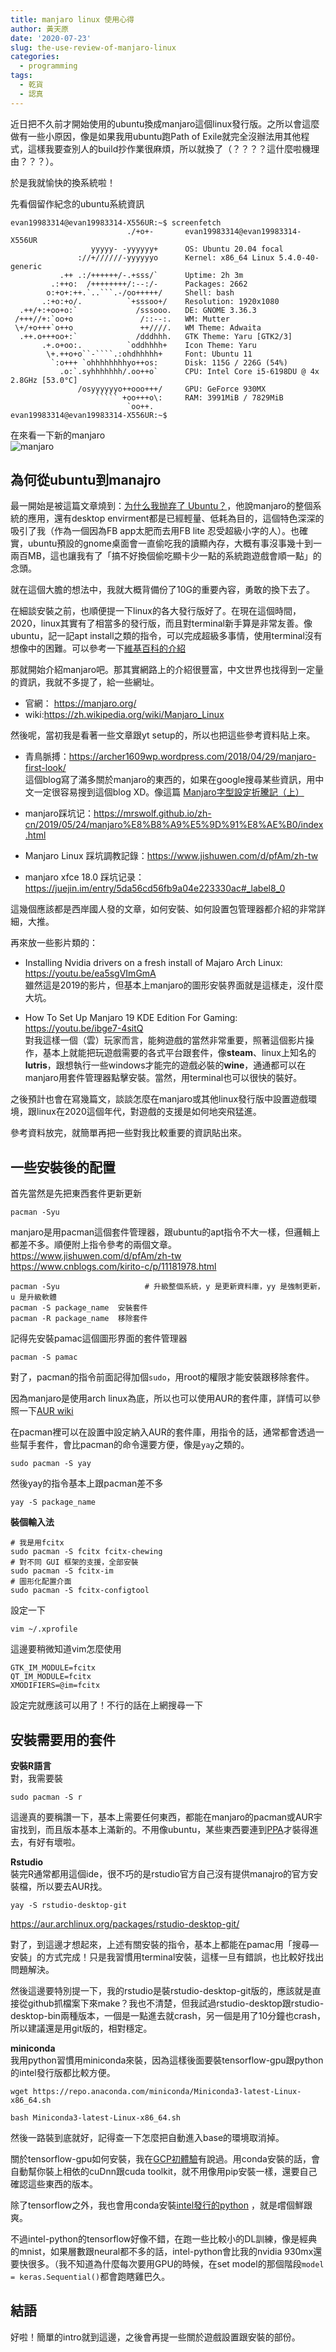 ```yaml
---
title: manjaro linux 使用心得
author: 黃天原
date: '2020-07-23'
slug: the-use-review-of-manjaro-linux
categories:
  - programming
tags:
  - 乾貨
  - 認真
---
```




近日把不久前才開始使用的ubuntu換成manjaro這個linux發行版。之所以會這麼做有一些小原因，像是如果我用ubuntu跑Path of Exile就完全沒辦法用其他程式，這樣我要查別人的build抄作業很麻煩，所以就換了（？？？？這什麼啦機理由？？？）。 

於是我就愉快的換系統啦！  


先看個留作紀念的ubuntu系統資訊  

```shell
evan19983314@evan19983314-X556UR:~$ screenfetch
                          ./+o+-       evan19983314@evan19983314-X556UR
                  yyyyy- -yyyyyy+      OS: Ubuntu 20.04 focal
               ://+//////-yyyyyyo      Kernel: x86_64 Linux 5.4.0-40-generic
           .++ .:/++++++/-.+sss/`      Uptime: 2h 3m
         .:++o:  /++++++++/:--:/-      Packages: 2662
        o:+o+:++.`..```.-/oo+++++/     Shell: bash
       .:+o:+o/.          `+sssoo+/    Resolution: 1920x1080
  .++/+:+oo+o:`             /sssooo.   DE: GNOME 3.36.3
 /+++//+:`oo+o               /::--:.   WM: Mutter
 \+/+o+++`o++o               ++////.   WM Theme: Adwaita
  .++.o+++oo+:`             /dddhhh.   GTK Theme: Yaru [GTK2/3]
       .+.o+oo:.          `oddhhhh+    Icon Theme: Yaru
        \+.++o+o``-````.:ohdhhhhh+     Font: Ubuntu 11
         `:o+++ `ohhhhhhhhyo++os:      Disk: 115G / 226G (54%)
           .o:`.syhhhhhhh/.oo++o`      CPU: Intel Core i5-6198DU @ 4x 2.8GHz [53.0°C]
               /osyyyyyyo++ooo+++/     GPU: GeForce 930MX
                   ````` +oo+++o\:     RAM: 3991MiB / 7829MiB
                          `oo++.      
evan19983314@evan19983314-X556UR:~$
```

在來看一下新的manjaro  
![manjaro](https://i.imgur.com/iQLbajQ.png) 


## 為何從ubuntu到manajro
最一開始是被這篇文章燒到：[为什么我抛弃了 Ubuntu？](https://www.chainnews.com/articles/242900708378.htm)，他說manjaro的整個系統的應用，還有desktop envirment都是已經輕量、低耗為目的，這個特色深深的吸引了我（作為一個因為FB app太肥而去用FB lite 忍受超級小字的人）。也確實，ubuntu預設的gnome桌面會一直偷吃我的讀顯內存，大概有事沒事幾十到一兩百MB，這也讓我有了「搞不好換個偷吃顯卡少一點的系統跑遊戲會順一點」的念頭。   

就在這個大膽的想法中，我就大概背備份了10G的重要內容，勇敢的換下去了。  

在細談安裝之前，也順便提一下linux的各大發行版好了。在現在這個時間，2020，linux其實有了相當多的發行版，而且對terminal新手算是非常友善。像ubuntu，記一記apt install之類的指令，可以完成超級多事情，使用terminal沒有想像中的困難。可以參考一下[維基百科的介紹](https://zh.wikipedia.org/wiki/Linux%E5%8F%91%E8%A1%8C%E7%89%88)

那就開始介紹manjaro吧。那其實網路上的介紹很豐富，中文世界也找得到一定量的資訊，我就不多提了，給一些網址。

* 官網： <https://manjaro.org/>
* wiki:<https://zh.wikipedia.org/wiki/Manjaro_Linux>  


然後呢，當初我是看著一些文章跟yt setup的，所以也把這些參考資料貼上來。  

* 青鳥脈搏：<https://archer1609wp.wordpress.com/2018/04/29/manjaro-first-look/>  
這個blog寫了滿多關於manjaro的東西的，如果在google搜尋某些資訊，用中文一定很容易搜到這個blog XD。像這篇 [Manjaro字型設定折騰記（上）](https://archer1609wp.wordpress.com/2018/10/23/manjaro-font-config-1/)

* manjaro踩坑记：<https://mrswolf.github.io/zh-cn/2019/05/24/manjaro%E8%B8%A9%E5%9D%91%E8%AE%B0/index.html>
* Manjaro Linux 踩坑調教記錄：<https://www.jishuwen.com/d/pfAm/zh-tw>
* manjaro xfce 18.0 踩坑记录：<https://juejin.im/entry/5da56cd56fb9a04e223330ac#_label8_0>

這幾個應該都是西岸國人發的文章，如何安裝、如何設置包管理器都介紹的非常詳細，大推。  


再來放一些影片類的：

* Installing Nvidia drivers on a fresh install of Majaro Arch Linux: <https://youtu.be/ea5sgVImGmA>  
雖然這是2019的影片，但基本上manjaro的圖形安裝界面就是這樣走，沒什麼大坑。  

* How To Set Up Manjaro 19 KDE Edition For Gaming: <https://youtu.be/ibge7-4sitQ>  
對我這樣一個（雲）玩家而言，能夠遊戲的當然非常重要，照著這個影片操作，基本上就能把玩遊戲需要的各式平台跟套件，像**steam**、linux上知名的**lutris**，跟想執行一些windows才能完的遊戲必裝的**wine**，通通都可以在manjaro用套件管理器點擊安裝。當然，用terminal也可以很快的裝好。   

之後預計也會在寫幾篇文，談談怎麼在manjaro或其他linux發行版中設置遊戲環境，跟linux在2020這個年代，對遊戲的支援是如何地突飛猛進。


參考資料放完，就簡單再把一些對我比較重要的資訊貼出來。  

## 一些安裝後的配置  
首先當然是先把東西套件更新更新

```shell
pacman -Syu 
```
manjaro是用pacman這個套件管理器，跟ubuntu的apt指令不大一樣，但邏輯上都差不多。順便附上指令參考的兩個文章。
<https://www.jishuwen.com/d/pfAm/zh-tw>  
<https://www.cnblogs.com/kirito-c/p/11181978.html>  

```shell
pacman -Syu                   # 升級整個系統，y 是更新資料庫，yy 是強制更新，u 是升級軟體
pacman -S package_name  安裝套件
pacman -R package_name  移除套件
```

記得先安裝pamac這個圖形界面的套件管理器
```shell
pacman -S pamac
```
對了，pacman的指令前面記得加個```sudo```，用root的權限才能安裝跟移除套件。  

因為manjaro是使用arch linux為底，所以也可以使用AUR的套件庫，詳情可以參照一下[AUR wiki](https://wiki.archlinux.org/index.php/Arch_User_Repository_(%E6%AD%A3%E9%AB%94%E4%B8%AD%E6%96%87))

在pacman裡可以在設置中設定納入AUR的套件庫，用指令的話，通常都會透過一些幫手套件，會比pacman的命令還要方便，像是```yay```之類的。

```shell
sudo pacman -S yay
```
然後yay的指令基本上跟pacman差不多
```shell
yay -S package_name
```

**裝個輸入法**  
```shell
# 我是用fcitx
sudo pacman -S fcitx fcitx-chewing
# 對不同 GUI 框架的支援，全部安裝
sudo pacman -S fcitx-im
# 圖形化配置介面
sudo pacman -S fcitx-configtool
```
設定一下
``` shell
vim ~/.xprofile
```
這邊要稍微知道vim怎麼使用
```
GTK_IM_MODULE=fcitx
QT_IM_MODULE=fcitx
XMODIFIERS=@im=fcitx
```
設定完就應該可以用了！不行的話在上網搜尋一下


## 安裝需要用的套件  

**安裝R語言**  
對，我需要裝
```shell
sudo pacman -S r
```


這邊真的要稱讚一下，基本上需要任何東西，都能在manjaro的pacman或AUR宇宙找到，而且版本基本上滿新的。不用像ubuntu，某些東西要連到[PPA](https://zhuanlan.zhihu.com/p/55250294)才裝得進去，有好有壞啦。

**Rstudio**  
裝完R通常都用這個ide，很不巧的是rstudio官方自己沒有提供manajro的官方安裝檔，所以要去AUR找。
```shell
yay -S rstudio-desktop-git
```
<https://aur.archlinux.org/packages/rstudio-desktop-git/> 

對了，到這邊才想起來，上述有關安裝的指令，基本上都能在pamac用「搜尋—安裝」的方式完成！只是我習慣用terminal安裝，這樣一旦有錯誤，也比較好找出問題解決。  

然後這邊要特別提一下，我的rstudio是裝rstudio-desktop-git版的，應該就是直接從github抓檔案下來make？我也不清楚，但我試過rstudio-desktop跟rstudio-desktop-bin兩種版本，一個是一點進去就crash，另一個是用了10分鐘也crash，所以建議還是用git版的，相對穩定。


**miniconda**  
我用python習慣用miniconda來裝，因為這樣後面要裝tensorflow-gpu跟python的intel發行版都比較方便。  

```shell
wget https://repo.anaconda.com/miniconda/Miniconda3-latest-Linux-x86_64.sh  

bash Miniconda3-latest-Linux-x86_64.sh
```  
然後一路裝到底就好，記得查一下怎麼把自動進入base的環境取消掉。  

關於tensorflow-gpu如何安裝，我在[GCP初體驗](https://deadfate.rbind.io/2020/07/09/google-cloud-platform-first-experience/)有說過。用conda安裝的話，會自動幫你裝上相依的cuDnn跟cuda toolkit，就不用像用pip安裝一樣，還要自己確認這些東西的版本。

除了tensorflow之外，我也會用conda安裝[intel發行的python](https://software.intel.com/content/www/cn/zh/develop/articles/using-intel-distribution-for-python-with-anaconda.html) ，就是嚐個鮮跟爽。  

不過intel-python的tensorflow好像不錯，在跑一些比較小的DL訓練，像是經典的mnist，如果層數跟neural都不多的話，intel-python會比我的nvidia 930mx還要快很多。（我不知道為什麼每次要用GPU的時候，在set model的那個階段```model = keras.Sequential()```都會跑瞎雞巴久。  


## 結語  
好啦！簡單的intro就到這邊，之後會再提一些關於遊戲設置跟安裝的部份。

